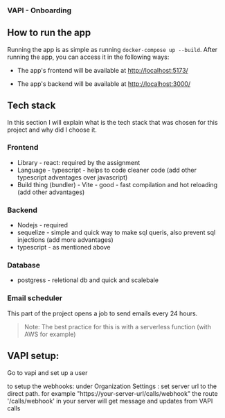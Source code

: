 ### VAPI - Onboarding

## How to run the app

Running the app is as simple as running `docker-compose up --build`. After running the app, you can access it in the following ways:

* The app's frontend will be available at [http://localhost:5173/](http://localhost:5173/)

* The app's backend will be available at [http://localhost:3000/](http://localhost:3000/)


## Tech stack

In this section I will explain what is the tech stack that was chosen for this project and why did I choose it.

### Frontend 

- Library - react: required by the assignment
- Language - typescript - helps to code cleaner code (add other typescript adventages over javascript)
- Build thing (bundler) - Vite - good - fast compilation and hot reloading (add other advantages)

### Backend

- Nodejs - required
- sequelize - simple and quick way to make sql queris, also prevent sql injections (add more advantages)
- typescript - as mentioned above

### Database

- postgress - reletional db and quick and scalebale

### Email scheduler

This part of the project opens a job to send emails every 24 hours.

> Note: The best practice for this is with a serverless function (with AWS for example)

## VAPI setup:

Go to vapi and set up a user

to setup the webhooks:
under Organization Settings : set server url to the direct path. for example "https://your-server-url/calls/webhook"
the route '/calls/webhook' in your server will get message and updates from VAPI calls